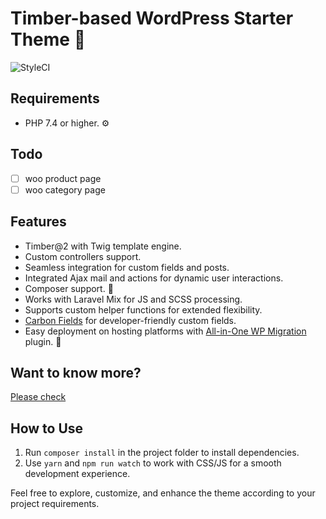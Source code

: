 # Timber-based WordPress Starter Theme 🌲

![StyleCI](https://github.styleci.io/repos/79059090/shield)

## Requirements

- PHP 7.4 or higher. ⚙️

## Todo
- [ ] woo product page
- [ ] woo category page

## Features

- Timber@2 with Twig template engine.
- Custom controllers support.
- Seamless integration for custom fields and posts.
- Integrated Ajax mail and actions for dynamic user interactions.
- Composer support. 🎼
- Works with Laravel Mix for JS and SCSS processing.
- Supports custom helper functions for extended flexibility.
- [Carbon Fields](https://github.com/htmlburger/carbon-fields) for developer-friendly custom fields.
- Easy deployment on hosting platforms with [All-in-One WP Migration](https://wordpress.org/plugins/all-in-one-wp-migration/) plugin. 🚀

## Want to know more?
[Please check](https://github.com/timber/timber)

## How to Use

1. Run `composer install` in the project folder to install dependencies.
2. Use `yarn` and `npm run watch` to work with CSS/JS for a smooth development experience.

Feel free to explore, customize, and enhance the theme according to your project requirements.
